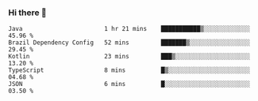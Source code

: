 ### Hi there 👋

<!--START_SECTION:waka-->
```text
Java                       1 hr 21 mins    ███████████▒░░░░░░░░░░░░░   45.96 % 
Brazil Dependency Config   52 mins         ███████▒░░░░░░░░░░░░░░░░░   29.45 % 
Kotlin                     23 mins         ███▒░░░░░░░░░░░░░░░░░░░░░   13.20 % 
TypeScript                 8 mins          █▒░░░░░░░░░░░░░░░░░░░░░░░   04.68 % 
JSON                       6 mins          █░░░░░░░░░░░░░░░░░░░░░░░░   03.50 % 
```
<!--END_SECTION:waka-->

<!--
**jerry-shao/jerry-shao** is a ✨ _special_ ✨ repository because its `README.md` (this file) appears on your GitHub profile.

Here are some ideas to get you started:

- 🔭 I’m currently working on ...
- 🌱 I’m currently learning ...
- 👯 I’m looking to collaborate on ...
- 🤔 I’m looking for help with ...
- 💬 Ask me about ...
- 📫 How to reach me: ...
- 😄 Pronouns: ...
- ⚡ Fun fact: ...
-->
